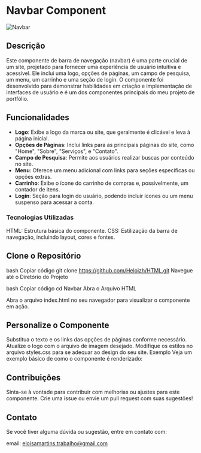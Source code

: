 # Navbar Component

![Navbar](assents/nav__image.png)


## Descrição
Este componente de barra de navegação (navbar) é uma parte crucial de um site, projetado para fornecer uma experiência de usuário intuitiva e acessível. Ele inclui uma logo, opções de páginas, um campo de pesquisa, um menu, um carrinho e uma seção de login. O componente foi desenvolvido para demonstrar habilidades em criação e implementação de interfaces de usuário e é um dos componentes principais do meu projeto de portfólio.

## Funcionalidades
- **Logo**: Exibe a logo da marca ou site, que geralmente é clicável e leva à página inicial.
- **Opções de Páginas**: Inclui links para as principais páginas do site, como "Home", "Sobre", "Serviços", e "Contato".
- **Campo de Pesquisa**: Permite aos usuários realizar buscas por conteúdo no site.
- **Menu**: Oferece um menu adicional com links para seções específicas ou opções extras.
- **Carrinho**: Exibe o ícone do carrinho de compras e, possivelmente, um contador de itens.
- **Login**: Seção para login do usuário, podendo incluir ícones ou um menu suspenso para acessar a conta.
  
### Tecnologias Utilizadas
HTML: Estrutura básica do componente.
CSS: Estilização da barra de navegação, incluindo layout, cores e fontes.

## Clone o Repositório

bash
Copiar código
git clone https://github.com/Heloizh/HTML.git
Navegue até o Diretório do Projeto

bash
Copiar código
cd Navbar
Abra o Arquivo HTML

Abra o arquivo index.html no seu navegador para visualizar o componente em ação.

## Personalize o Componente

Substitua o texto e os links das opções de páginas conforme necessário.
Atualize o logo com o arquivo de imagem desejado.
Modifique os estilos no arquivo styles.css para se adequar ao design do seu site.
Exemplo
Veja um exemplo básico de como o componente é renderizado:


## Contribuições
Sinta-se à vontade para contribuir com melhorias ou ajustes para este componente. Crie uma issue ou envie um pull request com suas sugestões!

## Contato
Se você tiver alguma dúvida ou sugestão, entre em contato com:

email: eloisamartins.trabalho@gmail.com
